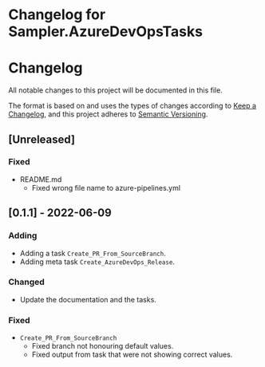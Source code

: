 # Changelog for Sampler.AzureDevOpsTasks

# Changelog

All notable changes to this project will be documented in this file.

The format is based on and uses the types of changes according to [Keep a Changelog](https://keepachangelog.com/en/1.0.0/),
and this project adheres to [Semantic Versioning](https://semver.org/spec/v2.0.0.html).

## [Unreleased]

### Fixed

- README.md
  - Fixed wrong file name to azure-pipelines.yml

## [0.1.1] - 2022-06-09

### Adding

- Adding a task `Create_PR_From_SourceBranch`.
- Adding meta task `Create_AzureDevOps_Release`.

### Changed

- Update the documentation and the tasks.

### Fixed

- `Create_PR_From_SourceBranch`
  - Fixed branch not honouring default values.
  - Fixed output from task that were not showing correct values.
  
